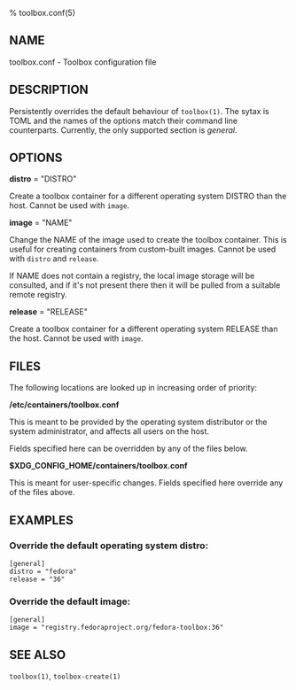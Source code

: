 % toolbox.conf(5)

## NAME
toolbox.conf - Toolbox configuration file

## DESCRIPTION

Persistently overrides the default behaviour of `toolbox(1)`. The sytax is TOML
and the names of the options match their command line counterparts. Currently,
the only supported section is *general*.

## OPTIONS

**distro** = "DISTRO"

Create a toolbox container for a different operating system DISTRO than the
host. Cannot be used with `image`.

**image** = "NAME"

Change the NAME of the image used to create the toolbox container. This is
useful for creating containers from custom-built images. Cannot be used with
`distro` and `release`.

If NAME does not contain a registry, the local image storage will be
consulted, and if it's not present there then it will be pulled from a suitable
remote registry.

**release** = "RELEASE"

Create a toolbox container for a different operating system RELEASE than the
host. Cannot be used with `image`.

## FILES

The following locations are looked up in increasing order of priority:

**/etc/containers/toolbox.conf**

This is meant to be provided by the operating system distributor or the system
administrator, and affects all users on the host.

Fields specified here can be overridden by any of the files below.

**$XDG_CONFIG_HOME/containers/toolbox.conf**

This is meant for user-specific changes. Fields specified here override any of
the files above.

## EXAMPLES

### Override the default operating system distro:
```
[general]
distro = "fedora"
release = "36"
```

### Override the default image:
```
[general]
image = "registry.fedoraproject.org/fedora-toolbox:36"
```

## SEE ALSO

`toolbox(1)`, `toolbox-create(1)`
